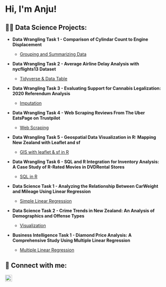<h1>Hi, I'm Anju! <br/></h1>

<h2>👨‍💻 Data Science Projects:</h2>

- <b>Data Wrangling Task 1 - Comparison of Cylindar Count to Engine Displacement </b>
  - [Grouping and Summarizing Data](https://github.com/AnjuSambasivan93/Cylinders_vs_Displacement)
    
- <b>Data Wrangling Task 2 - Average Airline Delay Analysis with nycflights13 Dataset  </b>
  - [Tidyverse & Data Table](https://github.com/AnjuSambasivan93/Tidyverse-DataTables)
 
- <b>Data Wrangling Task 3 - Evaluating Support for Cannabis Legalization: 2020 Referendum Analysis </b>
  - [Imputation](https://github.com/AnjuSambasivan93/Imputation)

- <b>Data Wrangling Task 4 - Web Scraping Reviews From The Uber EatsPage on Trustpilot </b>
  - [Web Scraping](https://github.com/AnjuSambasivan93/Web-Scraping/tree/main )
    
- <b>Data Wrangling Task 5 - Geospatial Data Visualization in R: Mapping New Zealand with Leaflet and sf </b>
  - [GIS with leaflet & sf in R](https://github.com/AnjuSambasivan93/GIS-with-leaflet-sf-in-R/tree/main)

- <b>Data Wrangling Task 6 - SQL and R Integration for Inventory Analysis: A Case Study of R-Rated Movies in DVDRental Stores </b>
  - [SQL in R](https://github.com/AnjuSambasivan93/SQL-in-R/tree/main)
 
- <b> Data Science Task 1 - Analyzing the Relationship Between CarWeight and Mileage Using Linear Regression </b>
  - [Simple Linear Regression](https://github.com/AnjuSambasivan93/Linear-Regression/tree/main)
 
- <b> Data Science Task 2 - Crime Trends in New Zealand: An Analysis of Demographics and Offense Types </b>
  - [Visualization](https://github.com/AnjuSambasivan93/Crime-Analysis-in-New-Zealand)
     
- <b> Business Intelligence Task 1 - Diamond Price Analysis: A Comprehensive Study Using Multiple Linear Regression </b>
  - [Multiple Linear Regression](https://github.com/AnjuSambasivan93/Multiple-Linear-Regression/tree/main)









<h2> 🤳 Connect with me:</h2>


[<img align="left" alt="JoshMadakor | LinkedIn" width="22px" src="https://cdn.jsdelivr.net/npm/simple-icons@v3/icons/linkedin.svg" />][linkedin]



[linkedin]: https://www.linkedin.com/in/anjusambasivan/

<!--
**joshmadakor1/joshmadakor1** is a ✨ _special_ ✨ repository because its `README.md` (this file) appears on your GitHub profile.

Here are some ideas to get you started:

- 🔭 I’m currently working on ...
- 🌱 I’m currently learning ...
- 👯 I’m looking to collaborate on ...
- 🤔 I’m looking for help with ...
- 💬 Ask me about ...
- 📫 How to reach me: ...
- 😄 Pronouns: ...
- ⚡ Fun fact: ...
-->
